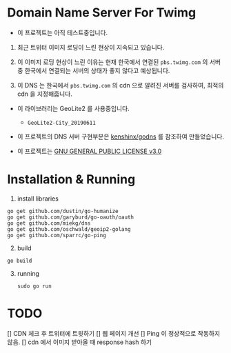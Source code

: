 # Domain Name Server For Twimg

- 이 프로젝트는 아직 테스트중입니다.

1. 최근 트위터 이미지 로딩이 느린 현상이 지속되고 있습니다.

2. 이 이미지 로딩 현상이 느린 이유는 현재 한국에서 연결된 `pbs.twimg.com` 의 서버중 한국에서 연결되는 서버의 상태가 좋지 않다고 예상됩니다.

3. 이 DNS 는 한국에서 `pbs.twimg.com` 의 cdn 으로 알려진 서버를 검사하여, 최적의 cdn 을 지정해줍니다.


- 이 라이브러리는 GeoLite2 를 사용중입니다.
  - `GeoLite2-City_20190611`

- 이 프로젝트의 DNS 서버 구현부분은 [kenshinx/godns](https://github.com/kenshinx/godns) 를 참조하여 만들었습니다.

- 이 프로젝트는 [GNU GENERAL PUBLIC LICENSE v3.0](LISENCE)

# Installation & Running

1. install libraries
  ```
go get github.com/dustin/go-humanize
go get github.com/garyburd/go-oauth/oauth
go get github.com/miekg/dns
go get github.com/oschwald/geoip2-golang
go get github.com/sparrc/go-ping
```

2. build
  ```
  go build
  ```

3. running
	```
	sudo go run
	```

# TODO

[] CDN 체크 후 트위터에 트윗하기
[] 웹 페이지 개선
[] Ping 이 정상적으로 작동하지 않음.
[] cdn 에서 이미지 받아올 때 response hash 하기
